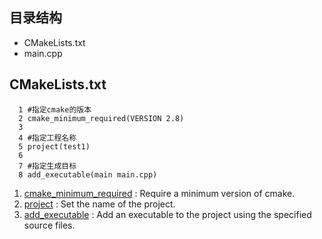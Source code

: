 ## 目录结构

* CMakeLists.txt
* main.cpp

## CMakeLists.txt
```
  1 #指定cmake的版本
  2 cmake_minimum_required(VERSION 2.8)
  3 
  4 #指定工程名称
  5 project(test1)
  6 
  7 #指定生成目标
  8 add_executable(main main.cpp)
```
1. [cmake_minimum_required](https://cmake.org/cmake/help/v3.15/command/cmake_minimum_required.html?highlight=cmake_minimum_required) : Require a minimum version of cmake.
2. [project](https://cmake.org/cmake/help/v3.15/command/project.html?highlight=project) : Set the name of the project.
3. [add_executable](https://cmake.org/cmake/help/v3.15/command/add_executable.html?highlight=add_executable) : Add an executable to the project using the specified source files.
